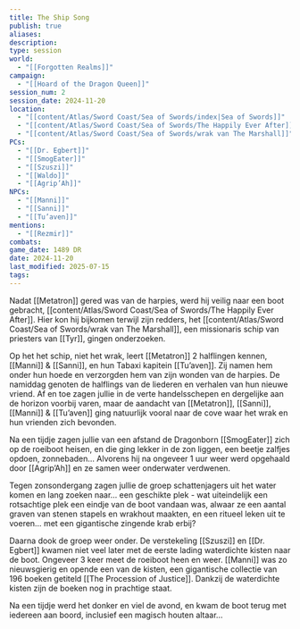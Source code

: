 ```yaml
---
title: The Ship Song
publish: true
aliases: 
description: 
type: session
world:
  - "[[Forgotten Realms]]"
campaign:
  - "[[Hoard of the Dragon Queen]]"
session_num: 2
session_date: 2024-11-20
location:
  - "[[content/Atlas/Sword Coast/Sea of Swords/index|Sea of Swords]]"
  - "[[content/Atlas/Sword Coast/Sea of Swords/The Happily Ever After]]"
  - "[[content/Atlas/Sword Coast/Sea of Swords/wrak van The Marshall]]"
PCs:
  - "[[Dr. Egbert]]"
  - "[[SmogEater]]"
  - "[[Szuszi]]"
  - "[[Waldo]]"
  - "[[Agrip’Ah]]"
NPCs:
  - "[[Manni]]"
  - "[[Sanni]]"
  - "[[Tu’aven]]"
mentions:
  - "[[Rezmir]]"
combats: 
game_date: 1489 DR
date: 2024-11-20
last_modified: 2025-07-15
tags: 
---
```


Nadat [[Metatron]] gered was van de harpies, werd hij veilig naar een boot gebracht, [[content/Atlas/Sword Coast/Sea of Swords/The Happily Ever After]]. Hier kon hij bijkomen terwijl zijn redders, het [[content/Atlas/Sword Coast/Sea of Swords/wrak van The Marshall]], een missionaris schip van priesters van [[Tyr]], gingen onderzoeken. 

Op het het schip, niet het wrak, leert [[Metatron]] 2 halflingen kennen, [[Manni]] & [[Sanni]], en hun Tabaxi kapitein [[Tu’aven]]. Zij namen hem onder hun hoede en verzorgden hem van zijn wonden van de harpies. De namiddag genoten de halflings van de liederen en verhalen van hun nieuwe vriend. Af en toe zagen jullie in de verte handelsschepen en dergelijke aan de horizon voorbij varen, maar de aandacht van [[Metatron]], [[Sanni]], [[Manni]] & [[Tu’aven]] ging natuurlijk vooral naar de cove waar het wrak en hun vrienden zich bevonden.

Na een tijdje zagen jullie van een afstand de Dragonborn [[SmogEater]] zich op de roeiboot heisen, en die ging lekker in de zon liggen, een beetje zalfjes opdoen, zonnebaden… Alvorens hij na ongeveer 1 uur weer werd opgehaald door [[Agrip’Ah]] en ze samen weer onderwater verdwenen.

Tegen zonsondergang zagen jullie de groep schattenjagers uit het water komen en lang zoeken naar… een geschikte plek - wat uiteindelijk een rotsachtige plek een eindje van de boot vandaan was, alwaar ze een aantal graven van stenen stapels en wrakhout maakten, en een ritueel leken uit te voeren… met een gigantische zingende krab erbij?
 
Daarna dook de groep weer onder. De verstekeling [[Szuszi]] en [[Dr. Egbert]] kwamen niet veel later met de eerste lading waterdichte kisten naar de boot. Ongeveer 3 keer meet de roeiboot heen en weer. [[Manni]] was zo nieuwsgierig en opende een van de kisten, een gigantische collectie van 196 boeken getiteld [[The Procession of Justice]]. Dankzij de waterdichte kisten zijn de boeken nog in prachtige staat.

Na een tijdje werd het  donker en viel de avond, en kwam de boot terug met iedereen aan boord, inclusief een magisch houten altaar…